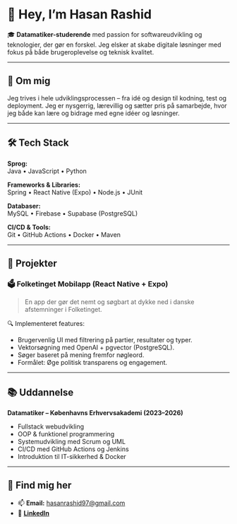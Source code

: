 # 👋 Hey, I’m Hasan Rashid

🎓 **Datamatiker-studerende** med passion for softwareudvikling og teknologier, der gør en forskel. Jeg elsker at skabe digitale løsninger med fokus på både brugeroplevelse og teknisk kvalitet.

---

## 💼 Om mig

Jeg trives i hele udviklingsprocessen – fra idé og design til kodning, test og deployment. Jeg er nysgerrig, lærevillig og sætter pris på samarbejde, hvor jeg både kan lære og bidrage med egne idéer og løsninger.

---

## 🛠️ Tech Stack

**Sprog:**  
Java • JavaScript • Python

**Frameworks & Libraries:**  
Spring • React Native (Expo) • Node.js • JUnit

**Databaser:**  
MySQL • Firebase • Supabase (PostgreSQL)

**CI/CD & Tools:**  
Git • GitHub Actions • Docker • Maven

---

## 🚀 Projekter

### 🗳️ Folketinget Mobilapp (React Native + Expo)
> En app der gør det nemt og søgbart at dykke ned i danske afstemninger i Folketinget.  

🔍 Implementeret features:
- Brugervenlig UI med filtrering på partier, resultater og typer.
- Vektorsøgning med OpenAI + pgvector (PostgreSQL).
- Søger baseret på mening fremfor nøgleord.
- Formålet: Øge politisk transparens og engagement.

---

## 📚 Uddannelse

**Datamatiker – Københavns Erhvervsakademi (2023–2026)**  
- Fullstack webudvikling  
- OOP & funktionel programmering  
- Systemudvikling med Scrum og UML  
- CI/CD med GitHub Actions og Jenkins  
- Introduktion til IT-sikkerhed & Docker

---

## 🔗 Find mig her

- 📫 **Email:** hasanrashid97@gmail.com  
- 🔗 [**LinkedIn**](https://linkedin.com/in/hasanrashid-059943289/)  
